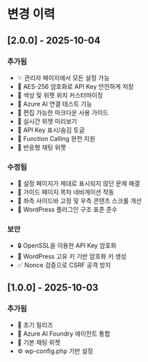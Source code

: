 # 변경 이력

## [2.0.0] - 2025-10-04

### 추가됨
- ✨ 관리자 페이지에서 모든 설정 가능
- 🔐 AES-256 암호화로 API Key 안전하게 저장
- 🎨 색상 및 위젯 위치 커스터마이징
- 🧪 Azure AI 연결 테스트 기능
- 📖 편집 가능한 마크다운 사용 가이드
- 🔄 실시간 위젯 미리보기
- 📝 API Key 표시/숨김 토글
- 🎯 Function Calling 완전 지원
- 📱 반응형 채팅 위젯

### 수정됨
- 🐛 설정 페이지가 제대로 표시되지 않던 문제 해결
- 🐛 가이드 페이지 목차 네비게이션 작동
- 🎨 좌측 사이드바 고정 및 우측 콘텐츠 스크롤 개선
- 🔧 WordPress 플러그인 구조 표준 준수

### 보안
- 🔒 OpenSSL을 이용한 API Key 암호화
- 🔑 WordPress 고유 키 기반 암호화 키 생성
- ✅ Nonce 검증으로 CSRF 공격 방지

## [1.0.0] - 2025-10-03

### 추가됨
- 🎉 초기 릴리즈
- 🤖 Azure AI Foundry 에이전트 통합
- 💬 기본 채팅 위젯
- ⚙️ wp-config.php 기반 설정
